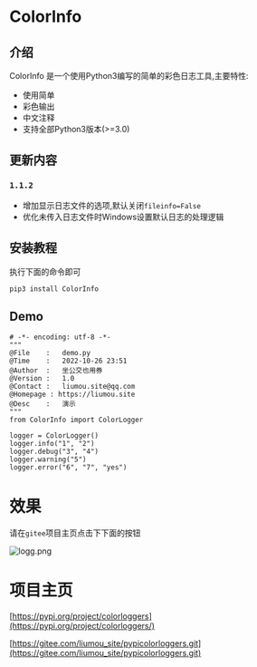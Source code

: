 # ColorInfo

## 介绍

ColorInfo 是一个使用Python3编写的简单的彩色日志工具,主要特性:

* 使用简单
* 彩色输出
* 中文注释
* 支持全部Python3版本(>=3.0)

## 更新内容

### `1.1.2`

* 增加显示日志文件的选项,默认关闭`fileinfo=False`
* 优化未传入日志文件时Windows设置默认日志的处理逻辑

## 安装教程

执行下面的命令即可

```shell
pip3 install ColorInfo
```

## Demo

```
# -*- encoding: utf-8 -*-
"""
@File    :   demo.py
@Time    :   2022-10-26 23:51
@Author  :   坐公交也用券
@Version :   1.0
@Contact :   liumou.site@qq.com
@Homepage : https://liumou.site
@Desc    :   演示
"""
from ColorInfo import ColorLogger

logger = ColorLogger()
logger.info("1", "2")
logger.debug("3", "4")
logger.warning("5")
logger.error("6", "7", "yes")
```

# 效果

请在`gitee`项目主页点击下下面的按钮

![logg.png](./logg.png)

# 项目主页

[https://pypi.org/project/colorloggers](https://pypi.org/project/colorloggers/)

[https://gitee.com/liumou_site/pypicolorloggers.git](https://gitee.com/liumou_site/pypicolorloggers.git)
